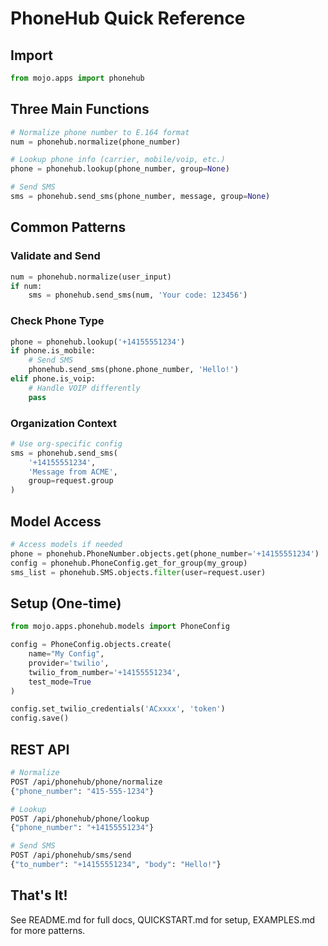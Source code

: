 # PhoneHub Quick Reference

## Import

```python
from mojo.apps import phonehub
```

## Three Main Functions

```python
# Normalize phone number to E.164 format
num = phonehub.normalize(phone_number)

# Lookup phone info (carrier, mobile/voip, etc.)
phone = phonehub.lookup(phone_number, group=None)

# Send SMS
sms = phonehub.send_sms(phone_number, message, group=None)
```

## Common Patterns

### Validate and Send
```python
num = phonehub.normalize(user_input)
if num:
    sms = phonehub.send_sms(num, 'Your code: 123456')
```

### Check Phone Type
```python
phone = phonehub.lookup('+14155551234')
if phone.is_mobile:
    # Send SMS
    phonehub.send_sms(phone.phone_number, 'Hello!')
elif phone.is_voip:
    # Handle VOIP differently
    pass
```

### Organization Context
```python
# Use org-specific config
sms = phonehub.send_sms(
    '+14155551234',
    'Message from ACME',
    group=request.group
)
```

## Model Access

```python
# Access models if needed
phone = phonehub.PhoneNumber.objects.get(phone_number='+14155551234')
config = phonehub.PhoneConfig.get_for_group(my_group)
sms_list = phonehub.SMS.objects.filter(user=request.user)
```

## Setup (One-time)

```python
from mojo.apps.phonehub.models import PhoneConfig

config = PhoneConfig.objects.create(
    name="My Config",
    provider='twilio',
    twilio_from_number='+14155551234',
    test_mode=True
)

config.set_twilio_credentials('ACxxxx', 'token')
config.save()
```

## REST API

```bash
# Normalize
POST /api/phonehub/phone/normalize
{"phone_number": "415-555-1234"}

# Lookup
POST /api/phonehub/phone/lookup
{"phone_number": "+14155551234"}

# Send SMS
POST /api/phonehub/sms/send
{"to_number": "+14155551234", "body": "Hello!"}
```

## That's It!

See README.md for full docs, QUICKSTART.md for setup, EXAMPLES.md for more patterns.
